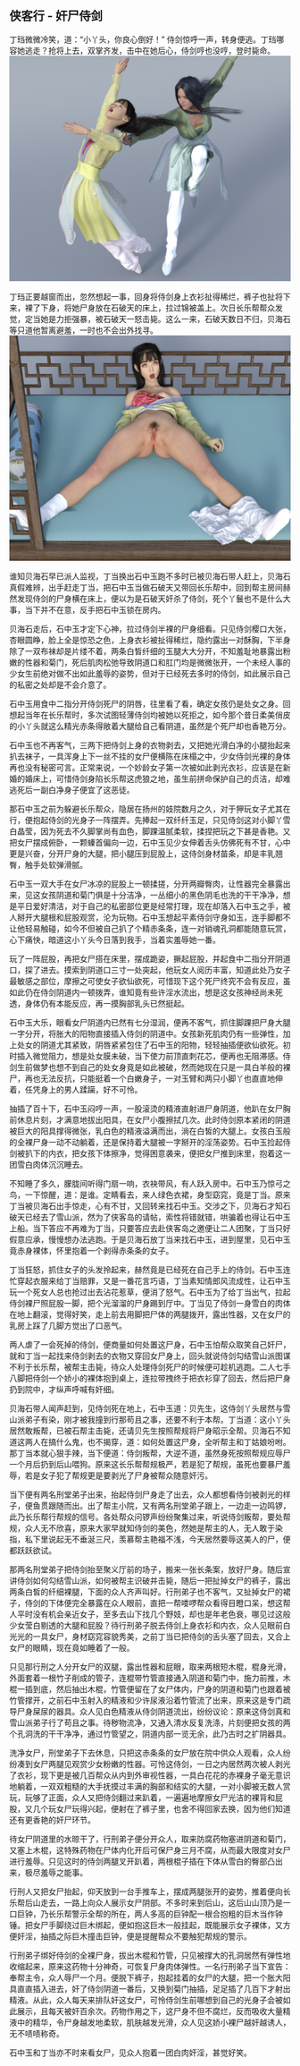 ## 侠客行 - 奸尸侍剑

丁珰微微冷笑，道：“小丫头，你良心倒好！” 侍剑惊呼一声，转身便逃。丁珰哪容她逃走？抢将上去，双掌齐发，击中在她后心，侍剑哼也没哼，登时毙命。
![shijian](images\shijian\01.png)

丁珰正要越窗而出，忽然想起一事，回身将侍剑身上衣衫扯得稀烂，裤子也扯将下来，裸了下身，将她尸身放在石破天的床上，拉过锦被盖上。次日长乐帮帮众发觉，定当她是力拒强暴，被石破天一怒击毙。这么一来，石破天数日不归，贝海石等只道他暂离避羞，一时也不会出外找寻。
![shijian](images\shijian\02.png)

谁知贝海石早已派人监视，丁当换出石中玉跑不多时已被贝海石带人赶上，贝海石真假难辨，出手赶走丁当，把石中玉当做石破天又带回长乐帮中，回到帮主房间赫然发现侍剑的尸身横在床上，便以为是石破天奸杀了侍剑，死个丫鬟也不是什么大事，当下并不在意，反手把石中玉锁在房内。

贝海石走后，石中玉才定下心神，拉过侍剑半裸的尸身细看。只见侍剑樱口大张，杏眼圆睁，脸上全是惊恐之色，上身衣衫被扯得稀烂，隐约露出一对酥胸，下半身除了一双布袜却是片缕不着，两条白皙纤细的玉腿大大分开，不知羞耻地暴露出粉嫩的性器和菊门，死后肌肉松弛导致阴道口和肛门均是微微张开，一个未经人事的少女生前绝对做不出如此羞辱的姿势，但对于已经死去多时的侍剑，如此展示自己的私密之处却是不会介意了。

石中玉用食中二指分开侍剑死尸的阴唇，往里看了看，确定女孩仍是处女之身。回想起当年在长乐帮时，多次试图轻薄侍剑均被她以死拒之，如今那个昔日柔美俏皮的小丫头就这么精光赤条得敞着大腿给自己看阴道，虽然是个死尸却也香艳万分。

石中玉也不再客气，三两下把侍剑上身的衣物剥去，又把她光滑白净的小腿抬起来扒去袜子，一具浑身上下一丝不挂的女尸便横陈在床榻之中，少女侍剑光裸的身体再也没有秘密可言。正常来说，一个妙龄女子第一次被如此剥光衣衫，应该是在新婚的婚床上，可惜侍剑身陷长乐帮这虎狼之地，虽生前拼命保护自己的贞洁，却难逃死后一副白净身子便宜了这恶徒。

那石中玉之前为躲避长乐帮众，隐居在扬州的妓院数月之久，对于狎玩女子尤其在行，便抱起侍剑的光身子一阵摆弄。先捧起一双纤纤玉足，只见侍剑这对小脚丫雪白晶莹，因为死去不久脚掌尚有血色，脚踝温腻柔软，揉捏把玩之下甚是香艳。又把女尸摆成俯卧，一颗螓首偏向一边，石中玉见少女伸着舌头仿佛死有不甘，心中更是兴奋，分开尸身的大腿，把小腿压到屁股上，这侍剑身材苗条，却是丰乳翘臀，触手处软弹滑腻。

石中玉一双大手在女尸冰凉的屁股上一顿揉搓，分开两瓣臀肉，让性器完全暴露出来，见这女孩阴道和菊门俱是十分洁净，一丛细小的黑色阴毛也洗的干干净净，想是平日爱好清洁，对于自己的私密部位更是经常打理，现在却落入石中玉之手，被人掰开大腿根和屁股观赏，沦为玩物。石中玉想起平素侍剑守身如玉，连手脚都不让他轻易触碰，如今不但被自己扒了个精赤条条，连一对销魂孔洞都能随意玩赏，心下痛快，暗道这小丫头今日落到我手，当着实羞辱她一番。

玩了一阵屁股，再把女尸搭在床里，摆成跪姿，撅起屁股，并起食中二指分开阴道口，探了进去。摸索到阴道口三寸一处突起，他玩女人阅历丰富，知道此处乃女子最敏感之部位，摩擦之可使女子欲仙欲死，可惜现下这个死尸终究不会有反应，虽如此仍在侍剑阴道内一顿拨弄，谁知竟有些许淫水流出，想是这女孩神经尚未死透，身体仍有本能反应，再一摸胸部乳头已然挺起。

石中玉大乐，眼看女尸阴道内已然有七分湿润，便再不客气，抓住脚踝把尸身大腿一字分开，将胀大的阳物直接插入侍剑的阴道中。女孩新死肌肉仍有一些弹性，加上处女的阴道尤其紧致，阴唇紧紧包住了石中玉的阳物，轻轻抽插便欲仙欲死。初时插入微觉阻力，想是处女膜未破，当下使力前顶直刺花芯，便再也无阻滞感。侍剑生前做梦也想不到自己的处女身竟是如此被破，然而她现在只是一具白羊般的裸尸，再也无法反抗，只能挺着一个白嫩身子，一对玉臂和两只小脚丫也直直地伸着，任凭身上的男人蹂躏，好不可怜。

抽插了百十下，石中玉闷哼一声，一股滚烫的精液直射进尸身阴道，他趴在女尸胸前休息片刻，才满意地拔出阳具，在女尸小腹擦拭几次。此时侍剑原本紧闭的阴道被巨大的阳具撑得微张，乳白色的精液溢满而出，淌在白皙的大腿上。女孩白玉般的全裸尸身一动不动躺着，还是保持着大腿被一字掰开的淫荡姿势。石中玉捡起侍剑被扒下的内衣，把女孩下体擦净，觉得困意袭来，便把女尸推到床里，抱着这一团雪白肉体沉沉睡去。

不知睡了多久，朦胧间听得门扇一响，衣袂带风，有人跃入房中。石中玉乃惊弓之鸟，一下惊醒，道：是谁。定睛看去，来人绿色衣裙，身型窈窕，竟是丁当。原来丁当被贝海石出手惊走，心有不甘，又回转来找石中玉。交涉之下，贝海石才知石破天已经去了雪山派，然为了侠客岛的请帖，索性将错就错，哄骗着也得让石中玉上船。当下答应不再难为丁当，只要答应去赴侠客岛之邀便让二人团聚，丁当只好假意应承，慢慢想办法逃跑。于是贝海石放丁当来找石中玉，进到屋里，见石中玉竟赤身裸体，怀里抱着一个剥得赤条条的女子。

丁当狂怒，抓住女子的头发拎起来，赫然竟是已经死在自己手上的侍剑。石中玉连忙穿起衣服来给丁当赔罪，又是一番花言巧语，丁当素知情郎风流成性，让石中玉玩一个死女人总也抢过出去沾花惹草，便消了怒气。石中玉为了给丁当出气，拉起侍剑裸尸照屁股一脚，把个光溜溜的尸身踢到厅中。丁当见了侍剑一身雪白的肉体在地上翻滚，觉得好笑，走上前去用脚把尸体的两腿拨开，露出性器，又在女尸的乳房上踩了几脚方觉出了口恶气。

两人虐了一会死掉的侍剑，便商量如何处置这尸身，石中玉怕帮众取笑自己奸尸，就和丁当一起找来侍剑剥去的衣物又穿回女尸身上，回头就说侍剑勾结雪山派图谋不利于长乐帮，被帮主击毙，待众人处理侍剑死尸的时候便可趁机逃跑。二人七手八脚把侍剑一个娇小的裸体抱到桌上，连拉带拽终于把衣衫穿了回去，然后把尸身扔到院中，才纵声呼喊有奸细。

贝海石带人闻声赶到，见侍剑死在地上，石中玉道：贝先生，这侍剑丫头居然与雪山派弟子有染，刚才被我撞到行那苟且之事，还要不利于本帮。丁当道：这小丫头居然敢叛帮，已被石帮主击毙，还请贝先生按照帮规将尸身昭示全帮。贝海石不知道这两人在搞什么鬼，也不揭穿，道：如何处置这尸身，全听帮主和丁姑娘吩咐。那丁当本就心狠手辣，当下便道：侍剑叛帮，大逆不道，虽然身死按照帮规应辱尸一个月后扔到后山喂狗。原来这长乐帮帮规极严，若是犯了帮规，虽死也要暴尸羞辱，若是女子犯了帮规更是要剥光了尸身被帮众随意奸污。

当下便有两名刑堂弟子出来，抬起侍剑尸身走了出去，众人都想看侍剑被剥光的样子，便鱼贯跟随而出。出了帮主小院，又有两名刑堂弟子跟上，一边走一边鸣锣，此乃长乐帮行帮规的信号。各处帮众问锣声纷纷聚集过来，听说侍剑叛帮，要处帮规，众人无不欣喜，原来大家早就知侍剑的美色，然她是帮主的人，无人敢于染指，私下里说起无不垂涎三尺，羡慕帮主艳福不浅，今天居然要辱这美人的尸，便都跃跃欲试。

那两名刑堂弟子把侍剑抬至聚义厅前的场子，搬来一张长条案，放好尸身。随后宣讲侍剑如何勾结雪山派，如何被帮主识破并击毙，随后一把扯掉女尸的裤子，露出两条白皙的纤细裸腿，下面的众人齐声叫好。行刑弟子也不客气，又扯掉女尸的裙子，侍剑的下体便完全暴露在众人眼前，直把一帮喽啰帮众看得目瞪口呆，想这帮人平时没有机会亲近女子，至多去山下找几个野妓，却也是年老色衰，哪见过这般少女莹白剔透的大腿和屁股？待行刑弟子脱去侍剑上身衣衫和内衣，众人见眼前白光光的一具女尸，身材窈窕容貌秀美，之前丁当已把侍剑的舌头塞了回去，又合上女尸的眼睛，现在竟如睡着了一般。

只见那行刑之人分开女尸的双腿，露出性器和屁眼，取来两根短木棍，棍身光滑，外面套着一根竹子削成的管子，连棍带竹管直接通入阴道和菊门中，施力前推，木棍一插到底，然后抽出木棍，竹管便留在了女尸体内，尸身的阴道和菊门也跟着被竹管撑开，之前石中玉射入的精液和少许尿液沿着竹管流了出来，原来这是专门疏导尸身屎尿的器具。众人见白色精液从侍剑阴道流出，纷纷议论：原来这侍剑真和雪山派弟子行了苟且之事。待秽物流净，又通入清水反复洗涤，片刻便把女孩的两个孔洞洗的干干净净，通过竹管望之，阴道内部一览无余，此乃古时之扩阴器具。

洗净女尸，刑堂弟子下去休息，只把这赤条条的女尸放在院中供众人观看，众人纷纷凑到女尸两腿见观赏少女粉嫩的性器。可怜这侍剑，一日之内居然两次被人剥光了衣衫，现下更是被几百帮众从内到外审视性器，一具白花花的赤裸身子毫无意识地躺着，一双双粗糙的大手抚摸过丰满的胸部和结实的大腿，一对小脚被无数人赏玩，玩够了正面，众人又把侍剑翻过来趴着，一遍遍地摩擦女尸光洁的裸背和屁股，又几个玩女尸玩得兴起，便射在了裤子里，也舍不得回家去换，因为他们知道还有更香艳的奸尸环节。

待女尸阴道里的水晾干了，行刑弟子便分开众人，取来防腐药物塞进阴道和菊门，又塞上木棍，这特殊药物在尸体内化开后可保尸身三月不腐，从而最大限度对女尸进行羞辱。只见这时的侍剑两腿叉开趴着，两根棍子插在下体从雪白的臀部凸出来，极尽羞辱之能事。

行刑人又把女尸抬起，仰天放到一台手推车上，摆成两腿张开的姿势，推着便向长乐帮后山走去，一路上向众人展示女尸阴部。不多时来到后山，这后山山顶乃是一口巨钟，乃长乐帮警示全帮的所在，两人多高的巨钟配一根合抱粗的巨木当作钟锤。把女尸手脚绕过巨木绑起，便如抱这巨木一般挂起，既能展示女子裸体，又方便奸淫，抽插之际巨木撞击巨钟，便是提醒帮众不要触犯帮规的警示。

行刑弟子绑好侍剑的全裸尸身，拔出木棍和竹管，只见被撑大的孔洞居然有弹性地收缩起来，原来这药物十分神奇，可恢复尸身肉体弹性。一名行刑弟子当下宣告：奉帮主令，众人辱尸一个月。便脱下裤子，抱起挂着的女尸的大腿，把一个胀大阳具直直插入进去，奸了侍剑阴道一番后，又换到菊门抽插，足足插了几百下才射出精液。从此，众人每天来排队奸这女尸，可怜侍剑生前哪想到自己的光身子会被如此展示，且每天被奸百余次。药物作用之下，这尸身不但不腐烂，反而吸收大量精液中的精华，令尸身越发地柔软，肌肤越发光滑，众人见这娇小裸尸越奸越诱人，无不啧啧称奇。

石中玉和丁当亦不时来看女尸，见众人抱着一团白肉奸淫，甚觉好笑。
